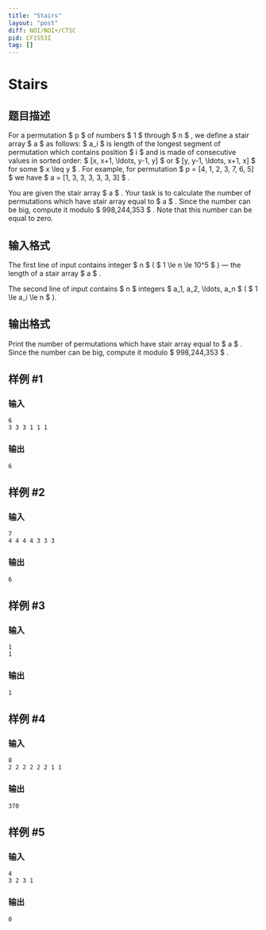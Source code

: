 ```yaml
---
title: "Stairs"
layout: "post"
diff: NOI/NOI+/CTSC
pid: CF1553I
tag: []
---
```


# Stairs

## 题目描述

For a permutation $ p $ of numbers $ 1 $ through $ n $ , we define a stair array $ a $ as follows: $ a_i $ is length of the longest segment of permutation which contains position $ i $ and is made of consecutive values in sorted order: $ [x, x+1, \ldots, y-1, y] $ or $ [y, y-1, \ldots, x+1, x] $ for some $ x \leq y $ . For example, for permutation $ p = [4, 1, 2, 3, 7, 6, 5] $ we have $ a = [1, 3, 3, 3, 3, 3, 3] $ .

You are given the stair array $ a $ . Your task is to calculate the number of permutations which have stair array equal to $ a $ . Since the number can be big, compute it modulo $ 998\,244\,353 $ . Note that this number can be equal to zero.

## 输入格式

The first line of input contains integer $ n $ ( $ 1 \le n \le 10^5 $ ) — the length of a stair array $ a $ .

The second line of input contains $ n $ integers $ a_1, a_2, \ldots, a_n $ ( $ 1 \le a_i \le n $ ).

## 输出格式

Print the number of permutations which have stair array equal to $ a $ . Since the number can be big, compute it modulo $ 998\,244\,353 $ .

## 样例 #1

### 输入

```
6
3 3 3 1 1 1
```

### 输出

```
6
```

## 样例 #2

### 输入

```
7
4 4 4 4 3 3 3
```

### 输出

```
6
```

## 样例 #3

### 输入

```
1
1
```

### 输出

```
1
```

## 样例 #4

### 输入

```
8
2 2 2 2 2 2 1 1
```

### 输出

```
370
```

## 样例 #5

### 输入

```
4
3 2 3 1
```

### 输出

```
0
```


